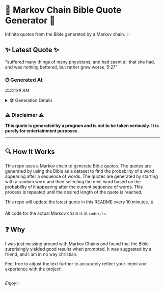 # 📖 Markov Chain Bible Quote Generator 📖

Infinite quotes from the Bible generated by a Markov chain. ✨

## ✨ Latest Quote ✨
"suffered many things of many physicians, and had spent all that she had, and was nothing bettered, but rather grew worse, 5:27"

### ⏰ Generated At
*4:42:39 AM*

<details>
    <summary>🛠️ Generation Details</summary>
    <p>
        <strong>🌱 Seed:</strong> suffered<br>
        <strong>🔄 Iterations:</strong> 21<br>
        <strong>📜 Context History:</strong><br>[ suffered ]: many<br>[ suffered, many ]: things<br>[ suffered, many, things ]: of<br>[ suffered, many, things, of ]: many<br>[ suffered, many, things, of, many ]: physicians,<br>[ suffered, many, things, of, many, physicians, ]: and<br>[ many, things, of, many, physicians,, and ]: had<br>[ things, of, many, physicians,, and, had ]: spent<br>[ of, many, physicians,, and, had, spent ]: all<br>[ many, physicians,, and, had, spent, all ]: that<br>[ physicians,, and, had, spent, all, that ]: she<br>[ and, had, spent, all, that, she ]: had,<br>[ had, spent, all, that, she, had, ]: and<br>[ spent, all, that, she, had,, and ]: was<br>[ all, that, she, had,, and, was ]: nothing<br>[ that, she, had,, and, was, nothing ]: bettered,<br>[ she, had,, and, was, nothing, bettered, ]: but<br>[ had,, and, was, nothing, bettered,, but ]: rather<br>[ and, was, nothing, bettered,, but, rather ]: grew<br>[ was, nothing, bettered,, but, rather, grew ]: worse,<br>[ nothing, bettered,, but, rather, grew, worse, ]: 5:27<br>
    </p>
</details>

### ⚠️ Disclaimer ⚠️
**This quote is generated by a program and is not to be taken seriously. It is purely for entertainment purposes.**

---

## 🔍 How It Works

This repo uses a Markov chain to generate Bible quotes. The quotes are generated by using the Bible as a dataset to find the probability of a word appearing after a sequence of words. The quotes are generated by starting with a random word and then selecting the next word based on the probability of it appearing after the current sequence of words. This process is repeated until the desired length of the quote is reached.

This repo will update the latest quote in this README every 10 minutes. ⏳

All code for the actual Markov chain is in `index.ts`.

## ❓ Why

I was just messing around with Markov Chains and found that the Bible surprisingly yielded good results when prompted. 
It was suggested by a friend, and I am in no way christian.

Feel free to adjust the text further to accurately reflect your intent and experience with the project!

---

*Enjoy*✨
